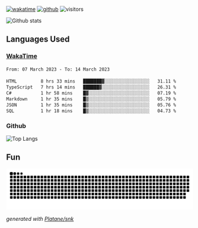 [![wakatime](https://wakatime.com/badge/user/82c377cd-a54c-404c-b7df-177b313ca539.svg)](https://wakatime.com/@82c377cd-a54c-404c-b7df-177b313ca539)
[![github](https://img.shields.io/github/followers/xinthose?logo=github&style=plastic)](https://github.com/alanhamlett?tab=followers)
![visitors](https://visitor-badge.glitch.me/badge?page_id=xinthose&left_color=green&right_color=red)

![Github stats](https://github-readme-stats.vercel.app/api?username=xinthose&show_icons=true&theme=radical&count_private=true)

## Languages Used

### [WakaTime](https://wakatime.com/)
<!--START_SECTION:waka-->

```text
From: 07 March 2023 - To: 14 March 2023

HTML         8 hrs 33 mins   ███████▓░░░░░░░░░░░░░░░░░   31.11 %
TypeScript   7 hrs 14 mins   ██████▓░░░░░░░░░░░░░░░░░░   26.31 %
C#           1 hr 58 mins    █▓░░░░░░░░░░░░░░░░░░░░░░░   07.19 %
Markdown     1 hr 35 mins    █▒░░░░░░░░░░░░░░░░░░░░░░░   05.79 %
JSON         1 hr 35 mins    █▒░░░░░░░░░░░░░░░░░░░░░░░   05.76 %
SQL          1 hr 18 mins    █▒░░░░░░░░░░░░░░░░░░░░░░░   04.73 %
```

<!--END_SECTION:waka-->

### Github

![Top Langs](https://github-readme-stats.vercel.app/api/top-langs/?username=xinthose)

## Fun
![github contribution grid snake animation](https://raw.githubusercontent.com/xinthose/xinthose/output/github-contribution-grid-snake.svg)

_generated with [Platane/snk](https://github.com/Platane/snk)_
